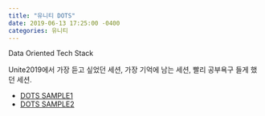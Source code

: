 ```yaml
---
title: "유니티 DOTS"
date: 2019-06-13 17:25:00 -0400
categories: 유니티
---
```


Data Oriented Tech Stack

Unite2019에서 가장 듣고 싶었던 세션, 가장 기억에 남는 세션, 빨리 공부욕구 들게 했던 세션.

- [DOTS SAMPLE1](https://github.com/UnityTechnologies/AngryBots_ECS)
- [DOTS SAMPLE2](https://github.com/Unity-Technologies/EntityComponentSystemSamples)

